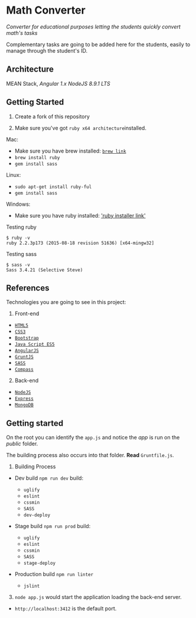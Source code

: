 # Math Converter
*Converter for educational purposes letting the students quickly convert math's tasks*

Complementary tasks are going to be added here for the students, easily to manage through the student's ID.

## Architecture

MEAN Stack, *Angular 1.x* *NodeJS 8.9.1 LTS*

## Getting Started

1. Create a fork of this repository

2. Make sure you've got `ruby x64 architecture`installed.

Mac:

 * Make sure you have brew installed: [`brew link`](https://www.w3.org/TR/html5/)
 * `brew install ruby`
 * `gem install sass`

Linux: 
       
 * `sudo apt-get install ruby-ful`
 * `gem install sass`

Windows:

 * Make sure you have ruby installed: ['ruby installer link'](https://rubyinstaller.org/) 

Testing ruby
```
$ ruby -v
ruby 2.2.3p173 (2015-08-18 revision 51636) [x64-mingw32]
```

Testing sass
```
$ sass -v
Sass 3.4.21 (Selective Steve)
```

## References

Technologies you are going to see in this project:

1. Front-end

 * [`HTML5`](https://www.w3.org/TR/html5/)
 * [`CSS3`](https://www.w3.org/TR/css-syntax-3/)
 * [`Bootstrap`](http://getbootstrap.com/)
 * [`Java Script ES5`](https://www.w3.org/standards/webdesign/script)
 * [`AngularJS`](https://angularjs.org/)
 * [`GruntJS`](http://gruntjs.com/)
 * [`SASS`](http://sass-lang.com/)
 * [`Compass`](http://compass-style.org/)

2. Back-end

 * [`NodeJS`](https://nodejs.org/en/)
 * [`Express`](http://expressjs.com/)
 * [`MongoDB`](https://www.mongodb.org/)

## Getting started

On the root you can identify the `app.js` and notice the *app* is run on the *public* folder.

The building process also occurs into that folder. **Read** `Gruntfile.js`.

1. Building Process

  * Dev build `npm run dev` build:
    * `uglify`
    * `eslint`
    * `cssmin`
    * `SASS`
    * `dev-deploy`

  * Stage build `npm run prod` build:
    * `uglify`
    * `eslint`
    * `cssmin`
    * `SASS`
    * `stage-deploy`

  * Production build `npm run linter`   
    * `jslint`

3. `node app.js` would start the application loading the back-end server.        
  * `http://localhost:3412` is the default port.
